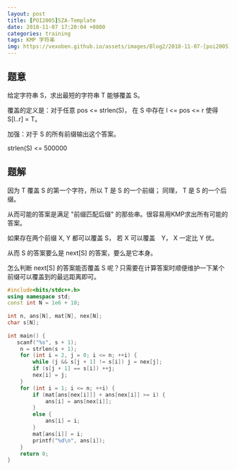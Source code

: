 ```yaml
---
layout: post
title: [POI2005]SZA-Template
date: 2018-11-07 17:20:04 +0800
categories: training
tags: KMP 字符串
img: https://vexoben.github.io/assets/images/Blog2/2018-11-07-[poi2005]sza-template.png
---
```


## **题意**

给定字符串 S，求出最短的字符串 T 能够覆盖 S。

覆盖的定义是：对于任意 pos <= strlen(S)， 在 S 中存在 l <= pos <= r 使得 S[l..r] = T。

加强：对于 S 的所有前缀输出这个答案。

strlen(S) <= 500000

## **题解**

因为 T 覆盖 S 的第一个字符，所以 T 是 S 的一个前缀； 同理， T 是 S 的一个后缀。

从而可能的答案是满足 "前缀匹配后缀" 的那些串。很容易用KMP求出所有可能的答案。

如果存在两个前缀 X, Y 都可以覆盖 S， 若 X 可以覆盖　Y， X 一定比 Y 优。

从而 S 的答案要么是 next[S] 的答案，要么是它本身。

怎么判断 next[S] 的答案能否覆盖 S 呢？只需要在计算答案时顺便维护一下某个前缀可以覆盖到的最远距离即可。

```cpp
#include<bits/stdc++.h>
using namespace std;
const int N = 1e6 + 10;
 
int n, ans[N], mat[N], nex[N];
char s[N];
 
int main() {
   scanf("%s", s + 1);
    n = strlen(s + 1);
    for (int i = 2, j = 0; i <= n; ++i) {
        while (j && s[j + 1] != s[i]) j = nex[j];
        if (s[j + 1] == s[i]) ++j;
        nex[i] = j;
    }
    for (int i = 1; i <= n; ++i) {
        if (mat[ans[nex[i]]] + ans[nex[i]] >= i) {
            ans[i] = ans[nex[i]];
        }
        else {
            ans[i] = i;
        }
        mat[ans[i]] = i;
        printf("%d\n", ans[i]);
    }
    return 0;
}
```